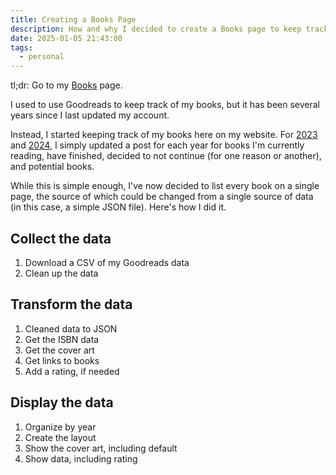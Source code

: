 ```yaml
---
title: Creating a Books Page
description: How and why I decided to create a Books page to keep track of my reading.
date: 2025-01-05 21:43:00
tags:
  - personal
---
```


tl;dr: Go to my [Books](/books) page.

I used to use Goodreads to keep track of my books, but it has been several years since I last updated my account.

Instead, I started keeping track of my books here on my website. For [2023](/posts/2023/books-of-2023) and [2024](/posts/2024/books-of-2024), I simply updated a post for each year for books I'm currently reading, have finished, decided to not continue (for one reason or another), and potential books.

While this is simple enough, I've now decided to list every book on a single page, the source of which could be changed from a single source of data (in this case, a simple JSON file). Here's how I did it.

## Collect the data

1. Download a CSV of my Goodreads data
2. Clean up the data

## Transform the data

1. Cleaned data to JSON
2. Get the ISBN data
3. Get the cover art
4. Get links to books
5. Add a rating, if needed

## Display the data

1. Organize by year
2. Create the layout
3. Show the cover art, including default
4. Show data, including rating
